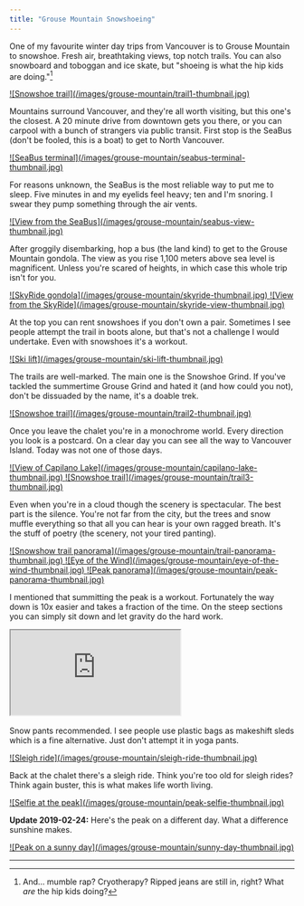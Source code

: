 ```yaml
---
title: "Grouse Mountain Snowshoeing"
---
```


One of my favourite winter day trips from Vancouver is to Grouse Mountain to snowshoe. Fresh air, breathtaking views, top notch trails. You can also snowboard and toboggan and ice skate, but "shoeing is what the hip kids are doing."[^1]

<a class="image-link" href="/images/grouse-mountain/trail1.jpg" target="_blank">
    ![Snowshoe trail](/images/grouse-mountain/trail1-thumbnail.jpg)
</a>

Mountains surround Vancouver, and they're all worth visiting, but this one's the closest. A 20 minute drive from downtown gets you there, or you can carpool with a bunch of strangers via public transit. First stop is the SeaBus (don't be fooled, this is a boat) to get to North Vancouver.

<a class="image-link" href="/images/grouse-mountain/seabus-terminal.jpg" target="_blank">
    ![SeaBus terminal](/images/grouse-mountain/seabus-terminal-thumbnail.jpg)
</a>

For reasons unknown, the SeaBus is the most reliable way to put me to sleep. Five minutes in and my eyelids feel heavy; ten and I'm snoring. I swear they pump something through the air vents.

<a class="image-link" href="/images/grouse-mountain/seabus-view.jpg" target="_blank">
    ![View from the SeaBus](/images/grouse-mountain/seabus-view-thumbnail.jpg)
</a>

After groggily disembarking, hop a bus (the land kind) to get to the Grouse Mountain gondola. The view as you rise 1,100 meters above sea level is magnificent. Unless you're scared of heights, in which case this whole trip isn't for you.

<a class="image-link" href="/images/grouse-mountain/skyride.jpg" target="_blank">
    ![SkyRide gondola](/images/grouse-mountain/skyride-thumbnail.jpg)
</a>

<a class="image-link" href="/images/grouse-mountain/skyride-view.jpg" target="_blank">
    ![View from the SkyRide](/images/grouse-mountain/skyride-view-thumbnail.jpg)
</a>

At the top you can rent snowshoes if you don't own a pair. Sometimes I see people attempt the trail in boots alone, but that's not a challenge I would undertake. Even with snowshoes it's a workout.

<a class="image-link" href="/images/grouse-mountain/ski-lift.jpg" target="_blank">
    ![Ski lift](/images/grouse-mountain/ski-lift-thumbnail.jpg)
</a>

The trails are well-marked. The main one is the Snowshoe Grind. If you've tackled the summertime Grouse Grind and hated it (and how could you not), don't be dissuaded by the name, it's a doable trek.

<a class="image-link" href="/images/grouse-mountain/trail2.jpg" target="_blank">
    ![Snowshoe trail](/images/grouse-mountain/trail2-thumbnail.jpg)
</a>

Once you leave the chalet you're in a monochrome world. Every direction you look is a postcard. On a clear day you can see all the way to Vancouver Island. Today was not one of those days.

<a class="image-link" href="/images/grouse-mountain/capilano-lake.jpg" target="_blank">
    ![View of Capilano Lake](/images/grouse-mountain/capilano-lake-thumbnail.jpg)
</a>

<a class="image-link" href="/images/grouse-mountain/trail3.jpg" target="_blank">
    ![Snowshoe trail](/images/grouse-mountain/trail3-thumbnail.jpg)
</a>

Even when you're in a cloud though the scenery is spectacular. The best part is the silence. You're not far from the city, but the trees and snow muffle everything so that all you can hear is your own ragged breath. It's the stuff of poetry (the scenery, not your tired panting).

<a class="image-link" href="/images/grouse-mountain/trail-panorama.jpg" target="_blank">
    ![Snowshow trail panorama](/images/grouse-mountain/trail-panorama-thumbnail.jpg)
</a>

<a class="image-link" href="/images/grouse-mountain/eye-of-the-wind.jpg" target="_blank">
    ![Eye of the Wind](/images/grouse-mountain/eye-of-the-wind-thumbnail.jpg)
</a>

<a class="image-link" href="/images/grouse-mountain/peak-panorama.jpg" target="_blank">
    ![Peak panorama](/images/grouse-mountain/peak-panorama-thumbnail.jpg)
</a>

I mentioned that summitting the peak is a workout. Fortunately the way down is 10x easier and takes a fraction of the time. On the steep sections you can simply sit down and let gravity do the hard work.

<div class="video">
    <iframe allow="fullscreen" src="https://www.youtube-nocookie.com/embed/1qKdm0gBIyo?modestbranding=1">
        <a href="https://www.youtube.com/watch?v=1qKdm0gBIyo">
            Sliding Down Grouse Mountain
        </a>
    </iframe>
</div>

Snow pants recommended. I see people use plastic bags as makeshift sleds which is a fine alternative. Just don't attempt it in yoga pants.

<a class="image-link" href="/images/grouse-mountain/sleigh-ride.jpg" target="_blank">
    ![Sleigh ride](/images/grouse-mountain/sleigh-ride-thumbnail.jpg)
</a>

Back at the chalet there's a sleigh ride. Think you're too old for sleigh rides? Think again buster, this is what makes life worth living.

<a class="image-link" href="/images/grouse-mountain/peak-selfie.jpg" target="_blank">
    ![Selfie at the peak](/images/grouse-mountain/peak-selfie-thumbnail.jpg)
</a>

**Update 2019-02-24:** Here's the peak on a different day. What a difference sunshine makes.

<a class="image-link" href="/images/grouse-mountain/sunny-day.jpg" target="_blank">
    ![Peak on a sunny day](/images/grouse-mountain/sunny-day-thumbnail.jpg)
</a>

---

[^1]: And... mumble rap? Cryotherapy? Ripped jeans are still in, right? What *are* the hip kids doing?
